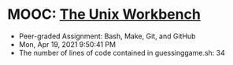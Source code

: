 # MOOC: [The Unix Workbench](https://www.coursera.org/learn/unix) #
- Peer-graded Assignment: Bash, Make, Git, and GitHub  
- Mon, Apr 19, 2021  9:50:41 PM
- The number of lines of code contained in guessinggame.sh: 34
